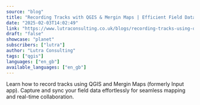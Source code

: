 ```yaml
---
source: "blog"
title: "Recording Tracks with QGIS & Mergin Maps | Efficient Field Data Collection"
date: "2025-02-03T14:02:49"
link: "https://www.lutraconsulting.co.uk/blogs/recording-tracks-using-qgis-and-input-app?utm_source=qgis"
draft: "false"
showcase: "planet"
subscribers: ["lutra"]
author: "Lutra Consulting"
tags: ["qgis"]
languages: ["en_gb"]
available_languages: ["en_gb"]
---
```


Learn how to record tracks using QGIS and Mergin Maps (formerly Input app). Capture and sync your field data effortlessly for seamless mapping and real-time collaboration.
